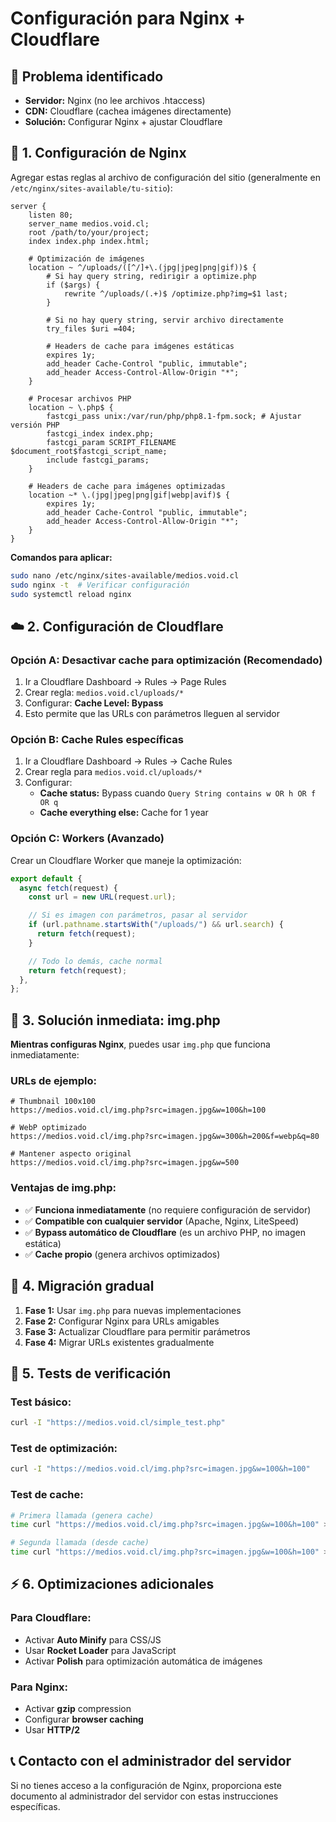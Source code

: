 # Configuración para Nginx + Cloudflare

## 🎯 Problema identificado

- **Servidor:** Nginx (no lee archivos .htaccess)
- **CDN:** Cloudflare (cachea imágenes directamente)
- **Solución:** Configurar Nginx + ajustar Cloudflare

## 🔧 1. Configuración de Nginx

Agregar estas reglas al archivo de configuración del sitio (generalmente en `/etc/nginx/sites-available/tu-sitio`):

```nginx
server {
    listen 80;
    server_name medios.void.cl;
    root /path/to/your/project;
    index index.php index.html;

    # Optimización de imágenes
    location ~ ^/uploads/([^/]+\.(jpg|jpeg|png|gif))$ {
        # Si hay query string, redirigir a optimize.php
        if ($args) {
            rewrite ^/uploads/(.+)$ /optimize.php?img=$1 last;
        }

        # Si no hay query string, servir archivo directamente
        try_files $uri =404;

        # Headers de cache para imágenes estáticas
        expires 1y;
        add_header Cache-Control "public, immutable";
        add_header Access-Control-Allow-Origin "*";
    }

    # Procesar archivos PHP
    location ~ \.php$ {
        fastcgi_pass unix:/var/run/php/php8.1-fpm.sock; # Ajustar versión PHP
        fastcgi_index index.php;
        fastcgi_param SCRIPT_FILENAME $document_root$fastcgi_script_name;
        include fastcgi_params;
    }

    # Headers de cache para imágenes optimizadas
    location ~* \.(jpg|jpeg|png|gif|webp|avif)$ {
        expires 1y;
        add_header Cache-Control "public, immutable";
        add_header Access-Control-Allow-Origin "*";
    }
}
```

**Comandos para aplicar:**

```bash
sudo nano /etc/nginx/sites-available/medios.void.cl
sudo nginx -t  # Verificar configuración
sudo systemctl reload nginx
```

## ☁️ 2. Configuración de Cloudflare

### Opción A: Desactivar cache para optimización (Recomendado)

1. Ir a Cloudflare Dashboard → Rules → Page Rules
2. Crear regla: `medios.void.cl/uploads/*`
3. Configurar: **Cache Level: Bypass**
4. Esto permite que las URLs con parámetros lleguen al servidor

### Opción B: Cache Rules específicas

1. Ir a Cloudflare Dashboard → Rules → Cache Rules
2. Crear regla para `medios.void.cl/uploads/*`
3. Configurar:
   - **Cache status:** Bypass cuando `Query String contains w OR h OR f OR q`
   - **Cache everything else:** Cache for 1 year

### Opción C: Workers (Avanzado)

Crear un Cloudflare Worker que maneje la optimización:

```javascript
export default {
  async fetch(request) {
    const url = new URL(request.url);

    // Si es imagen con parámetros, pasar al servidor
    if (url.pathname.startsWith("/uploads/") && url.search) {
      return fetch(request);
    }

    // Todo lo demás, cache normal
    return fetch(request);
  },
};
```

## 🚀 3. Solución inmediata: img.php

**Mientras configuras Nginx**, puedes usar `img.php` que funciona inmediatamente:

### URLs de ejemplo:

```
# Thumbnail 100x100
https://medios.void.cl/img.php?src=imagen.jpg&w=100&h=100

# WebP optimizado
https://medios.void.cl/img.php?src=imagen.jpg&w=300&h=200&f=webp&q=80

# Mantener aspecto original
https://medios.void.cl/img.php?src=imagen.jpg&w=500
```

### Ventajas de img.php:

- ✅ **Funciona inmediatamente** (no requiere configuración de servidor)
- ✅ **Compatible con cualquier servidor** (Apache, Nginx, LiteSpeed)
- ✅ **Bypass automático de Cloudflare** (es un archivo PHP, no imagen estática)
- ✅ **Cache propio** (genera archivos optimizados)

## 🔄 4. Migración gradual

1. **Fase 1:** Usar `img.php` para nuevas implementaciones
2. **Fase 2:** Configurar Nginx para URLs amigables
3. **Fase 3:** Actualizar Cloudflare para permitir parámetros
4. **Fase 4:** Migrar URLs existentes gradualmente

## 🧪 5. Tests de verificación

### Test básico:

```bash
curl -I "https://medios.void.cl/simple_test.php"
```

### Test de optimización:

```bash
curl -I "https://medios.void.cl/img.php?src=imagen.jpg&w=100&h=100"
```

### Test de cache:

```bash
# Primera llamada (genera cache)
time curl "https://medios.void.cl/img.php?src=imagen.jpg&w=100&h=100" > /dev/null

# Segunda llamada (desde cache)
time curl "https://medios.void.cl/img.php?src=imagen.jpg&w=100&h=100" > /dev/null
```

## ⚡ 6. Optimizaciones adicionales

### Para Cloudflare:

- Activar **Auto Minify** para CSS/JS
- Usar **Rocket Loader** para JavaScript
- Activar **Polish** para optimización automática de imágenes

### Para Nginx:

- Activar **gzip** compression
- Configurar **browser caching**
- Usar **HTTP/2**

## 📞 Contacto con el administrador del servidor

Si no tienes acceso a la configuración de Nginx, proporciona este documento al administrador del servidor con estas instrucciones específicas.
